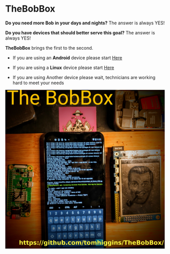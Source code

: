 # TheBobBox

**Do you need more Bob in your days and nights?** The answer is always YES!

**Do you have devices that should better serve this goal?** The answer is always YES!

**TheBobBox** brings the first to the second. 

* If you are using an **Android** device please start [Here](https://github.com/tomhiggins/TheBobBox/tree/main/Boxes/Android)

* If you are using a **Linux** device please start [Here](https://github.com/tomhiggins/TheBobBox/tree/main/Boxes/Linux)

* If you are using Another device please wait, technicians are working hard to meet your needs

![alt tag](https://github.com/tomhiggins/TheBobBox/blob/main/Content/thebobbox.jpg)
